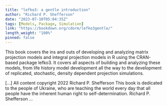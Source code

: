 ```yaml
---
title: "lefko3: a gentle introduction"
author: "Richard P. Shefferson"
date: "2023-07-10T05:04:35Z"
tags: [Models, Package, Simulation]
link: "https://bookdown.org/cdorm/lefko3gentle/"
length_weight: "100%"
pinned: false
---
```


<p>This book covers the ins and outs of developing and analyzing matrix
projection models and integral projection models in R using the CRAN-based
package lefko3. It covers all aspects of building and analyzing these models,
from life history model development all the way to the development of
replicated, stochastic, density dependent projection simulations.</p> [...] All content copyright 2022 Richard P. Shefferson This book is dedicated to the people of Ukraine, who are teaching the world every day that all people have the inherent human right to self-determination. Richard P. Shefferson ...
